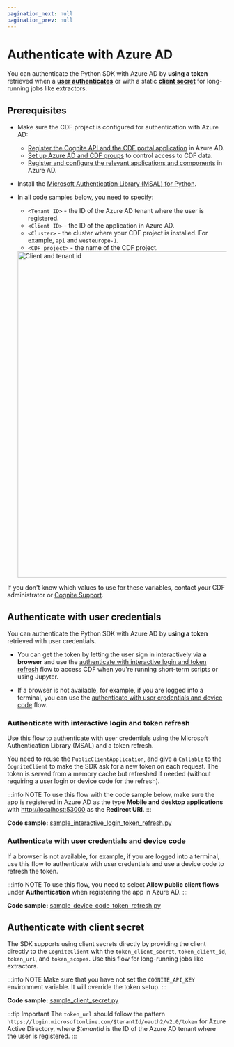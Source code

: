 ```yaml
---
pagination_next: null
pagination_prev: null
---
```


# Authenticate with Azure AD

You can authenticate the Python SDK with Azure AD by **using a token** retrieved when a [**user authenticates**](#authenticate-with-user-credentials) or with a static [**client secret**](#authenticate-with-client-secret) for long-running jobs like extractors.

## Prerequisites

- Make sure the CDF project is configured for authentication with Azure AD:

  - [Register the Cognite API and the CDF portal application](../../../../cdf/access/guides/configure_cdf_azure_oidc.md) in Azure AD.
  - [Set up Azure AD and CDF groups](../../../../cdf/access/guides/create_groups_oidc.md) to control access to CDF data.
  - [Register and configure the relevant applications and components](../../../../cdf/access/guides/configure_apps_oidc.md) in Azure AD.

- Install the [Microsoft Authentication Library (MSAL) for Python](https://github.com/AzureAD/microsoft-authentication-library-for-python).

- In all code samples below, you need to specify:

  - `<Tenant ID>` - the ID of the Azure AD tenant where the user is registered.
  - `<Client ID>` - the ID of the application in Azure AD.
  - `<Cluster>` - the cluster where your CDF project is installed. For example, `api` and `westeurope-1`.
  - `<CDF project>` - the name of the CDF project.

  <img className="screenshot" src="https://apps-cdn.cogniteapp.com/@cognite/docs-portal-images/1.0.0/images/cdf/dev/guides/sdk/tenant-and-client-id.png" alt="Client and tenant id" width="750px"/>

If you don't know which values to use for these variables, contact your CDF administrator or [Cognite Support](mailto:support@cognite.com).

## Authenticate with user credentials

You can authenticate the Python SDK with Azure AD by **using a token** retrieved with user credentials.

- You can get the token by letting the user sign in interactively via **a browser** and use the [authenticate with interactive login and token refresh](#authenticate-with-interactive-login-and-token-refresh) flow to access CDF when you're running short-term scripts or using Jupyter.

- If a browser is not available, for example, if you are logged into a terminal, you can use the [authenticate with user credentials and device code](#authenticate-with-user-credentials-and-device-code) flow.

### Authenticate with interactive login and token refresh

Use this flow to authenticate with user credentials using the Microsoft Authentication Library (MSAL) and a token refresh.

You need to reuse the `PublicClientApplication`, and give a `Callable` to the `CogniteClient` to make the SDK ask for a new token on each request. The token is served from a memory cache but refreshed if needed (without requiring a user login or device code for the refresh).

:::info NOTE
To use this flow with the code sample below, make sure the app is registered in Azure AD as the type **Mobile and desktop applications** with [http://localhost:53000](http://localhost:53000) as the **Redirect URI**.
:::

**Code sample:** [sample_interactive_login_token_refresh.py](https://github.com/cognitedata/python-oidc-authentication/blob/main/sample_interactive_login_token_refresh.py)

### Authenticate with user credentials and device code

If a browser is not available, for example, if you are logged into a terminal, use this flow to authenticate with user credentials and use a device code to refresh the token.

:::info NOTE
To use this flow, you need to select **Allow public client flows** under **Authentication** when registering the app in Azure AD.
:::

**Code sample:** [sample_device_code_token_refresh.py](https://github.com/cognitedata/python-oidc-authentication/blob/main/sample_device_code_token_refresh.py)

## Authenticate with client secret

The SDK supports using client secrets directly by providing the client directly to the `CogniteClient` with the `token_client_secret`, `token_client_id`, `token_url`, and `token_scopes`. Use this flow for long-running jobs like extractors.

:::info NOTE
Make sure that you have not set the `COGNITE_API_KEY` environment variable. It will override the token setup.
:::

**Code sample:** [sample_client_secret.py](https://github.com/cognitedata/python-oidc-authentication/blob/main/sample_client_secret.py)

:::tip Important
The `token_url` should follow the pattern `https://login.microsoftonline.com/$tenantId/oauth2/v2.0/token` for Azure Active Directory, where _$tenantId_ is the ID of the Azure AD tenant where the user is registered.
:::
